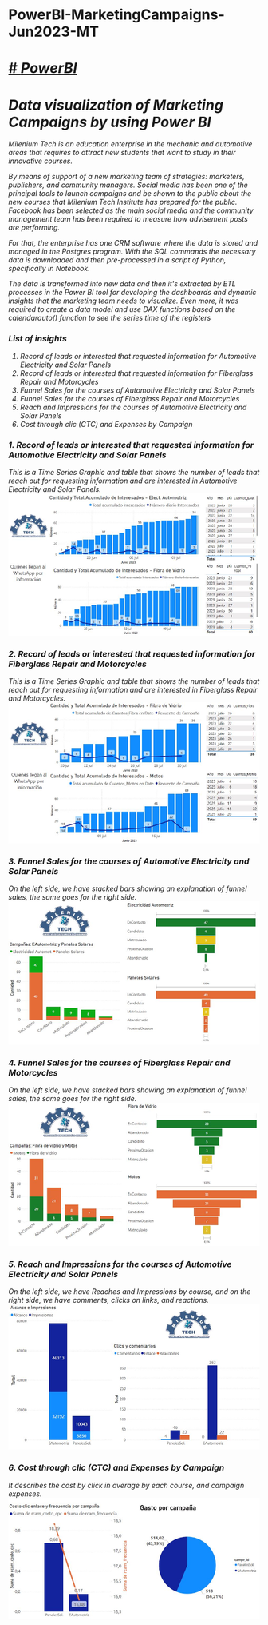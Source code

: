 # PowerBI-MarketingCampaigns-Jun2023-MT

<h1><a href="https://powerbi.microsoft.com/" target="blank" rel="noopener noreferrer"># <i>PowerBI<i></a></h1>

<h1> Data visualization of Marketing Campaigns by using Power BI</h1>

Milenium Tech is an education enterprise in the mechanic and automotive areas that requires to attract new students that want to study in their innovative courses.

By means of support of a new marketing team of strategies: marketers, publishers, and community managers. Social media has been one of the principal tools to launch campaigns and be shown to the public about the new courses that Milenium Tech Institute has prepared for the public. Facebook has been selected as the main social media and the community management team has been required to measure how advisement posts are performing.

For that, the enterprise has one CRM software where the data is stored and managed in the Postgres program. With the SQL commands the necessary data is downloaded and then pre-processed in a script of Python, specifically in Notebook.

The data is transformed into new data and then it's extracted by ETL processes in the Power BI tool for developing the dashboards and dynamic insights that the marketing team needs to visualize. Even more, it was required to create a data model and use DAX functions based on the calendarauto() function to see the series time of the registers

<h3>List of insights</h3>

<ol type = "1">
  <li>Record of leads or interested that requested information for Automotive Electricity and Solar Panels</li>
  <li>Record of leads or interested that requested information for Fiberglass Repair and Motorcycles</li>
  <li>Funnel Sales for the courses of Automotive Electricity and Solar Panels</li>
  <li>Funnel Sales for the courses of Fiberglass Repair and Motorcycles</li>
  <li>Reach and Impressions for the courses of Automotive Electricity and Solar Panels</li>
  <li>Cost through clic (CTC) and Expenses by Campaign</li>  
</ol>

<h3>1. Record of leads or interested that requested information for Automotive Electricity and Solar Panels</h3>
This is a Time Series Graphic and table that shows the number of leads that reach out for requesting information and are interested in Automotive Electricity and Solar Panels.
</br>
  <img src="Images/TrackingCampaing1.JPG" alt="">

<h3>2. Record of leads or interested that requested information for Fiberglass Repair and Motorcycles</h3>
This is a Time Series Graphic and table that shows the number of leads that reach out for requesting information and are interested in Fiberglass Repair and Motorcycles.
</br>
  <img src="Images/TrackingCampaing2.JPG" alt="">

<h3>3. Funnel Sales for the courses of Automotive Electricity and Solar Panels</h3>
On the left side, we have stacked bars showing an explanation of funnel sales, the same goes for the right side. 
</br>
  <img src="Images/Inscritos1.JPG" alt="">

<h3>4. Funnel Sales for the courses of Fiberglass Repair and Motorcycles</h3>
On the left side, we have stacked bars showing an explanation of funnel sales, the same goes for the right side.
</br>
  <img src="Images/Inscritos2.JPG" alt="">

<h3>5. Reach and Impressions for the courses of Automotive Electricity and Solar Panels</h3>
On the left side, we have Reaches and Impressions by course, and on the right side, we have comments, clicks on links, and reactions.  
</br>
  <img src="Images/Impressions1.JPG" alt="">

<h3>6. Cost through clic (CTC) and Expenses by Campaign</h3>
It describes the cost by click in average by each course, and campaign expenses. 
</br>
  <img src="Images/ClicsRate.JPG" alt="">
